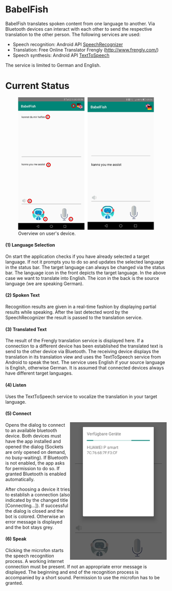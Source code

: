 # BabelFish

BabelFish translates spoken content from one language to another. Via Bluetooth devices can interact with each other to send the respective translation to the other person.
The following services are used:

- Speech recognition: Android API [SpeechRecognizer](https://developer.android.com/reference/android/speech/SpeechRecognizer.html)
- Translation: Free Online Translator Frengly (http://www.frengly.com/)
- Speech synthesis: Android API [TextToSpeech](https://developer.android.com/reference/android/speech/tts/TextToSpeech)

The service is limited to German and English. 

# Current Status
<figure>
  <img src="/current_stat/overview_babelfish.png"/>
  <figcaption>Overview on user's device.</figcaption>
</figure>

#### (1) Language Selection 
On start the application checks if you have already selected a target language. If not it prompts you to do so and updates the selected language in the status bar. The target language can always be changed via the status bar. 
The language icon in the front depicts the target language. In the above case we want to translate into English. 
The icon in the back is the source language (we are speaking German). 

#### (2) Spoken Text
Recognition results are given in a real-time fashion by displaying partial results while speaking. After the last detected word by the SpeechRecognizer  the result is passed to the translation service.

#### (3) Translated Text
The result of the Frengly translation service is displayed here.
 If a connection to a different device has been established the translated text is send to the other device via Bluetooth. The receiving device displays the translation in its translation view and uses the TextToSpeech service from Android to speak the text. The service uses English if your source language is English, otherwise German. It is assumed that connected devices always have different target languages. 
 
#### (4) Listen
Uses the TextToSpeech service to vocalize the translation in your target language. 

#### (5) Connect
<img style="float: right;" src="/current_stat/connect_dialog.jpg">
Opens the dialog to connect to an available bluetooth device. Both devices must have the app installed and opened the dialog (Sockets are only opened on demand, no busy-waiting).
If Bluetooth is not enabled, the app asks for permission to do so. If granted Bluetooth is enabled automatically. 

After choosing a device it tries to establish a connection (also indicated by the changed title [Connecting...]). If successful the dialog is closed and the bot is colored. Otherwise an error message is displayed and the bot stays grey.

#### (6) Speak
Clicking the microfon starts the speech recognition process.  A working internet connection must be present. If not an appropriate error message is displayed.
The beginning and end of the recognition process is accompanied by a short sound. 
Permission to use the microfon has to be granted.